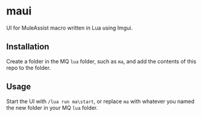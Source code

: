 # maui

UI for MuleAssist macro written in Lua using Imgui.

## Installation

Create a folder in the MQ `lua` folder, such as `ma`, and add the contents of this repo to the folder.

## Usage

Start the UI with `/lua run ma\start`, or replace `ma` with whatever you named the new folder in your MQ `lua` folder.


